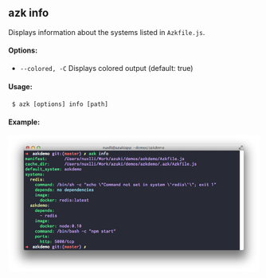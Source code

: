 ## azk info

Displays information about the systems listed in `Azkfile.js`.

#### Options:

- `--colored, -C`     Displays colored output (default: true)

#### Usage:

     $ azk [options] info [path]

#### Example:

![Figure 1-1](../resources/images/azk_info.png)

